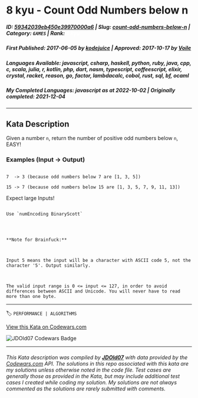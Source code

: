 # 8 kyu - Count Odd Numbers below n

##### **ID**: [59342039eb450e39970000a6](https://www.codewars.com/kata/59342039eb450e39970000a6) | **Slug**: [count-odd-numbers-below-n](https://www.codewars.com/kata/59342039eb450e39970000a6) | **Category**: `GAMES` | **Rank**: <span style="color:white">8 kyu</span>

##### **First Published**: 2017-06-05 ***by*** [kodejuice](https://www.codewars.com/users/kodejuice) | **Approved**: 2017-10-17 ***by*** [Voile](https://www.codewars.com/users/Voile)

##### **Languages Available**: javascript, csharp, haskell, python, ruby, java, cpp, c, scala, julia, r, kotlin, php, dart, nasm, typescript, coffeescript, elixir, crystal, racket, reason, go, factor, lambdacalc, cobol, rust, sql, bf, ocaml

##### **My Completed Languages**: javascript ***as at*** 2022-10-02 | **Originally completed**: 2021-12-04

---

## Kata Description


Given a number `n`, return the number of positive odd numbers below `n`, EASY!



### Examples (Input -> Output)

```

7  -> 3 (because odd numbers below 7 are [1, 3, 5])

15 -> 7 (because odd numbers below 15 are [1, 3, 5, 7, 9, 11, 13])

```



Expect large Inputs!



~~~if:lambdacalc

Use `numEncoding BinaryScott`

~~~

~~~if:bf



**Note for Brainfuck:**



Input 5 means the input will be a character with ASCII code 5, not the character '5'. Output similarly.



The valid input range is 0 <= input <= 127, in order to avoid differences between ASCII and Unicode. You will never have to read more than one byte.

~~~



---


🏷 `PERFORMANCE | ALGORITHMS`


[View this Kata on Codewars.com](https://www.codewars.com/kata/59342039eb450e39970000a6)

![](https://www.codewars.com/users/jdold07/badges/large "JDOld07 Codewars Badge")

---

###### *This Kata description was compiled by [**JDOld07**](https://tpstech.dev) with data provided by the [Codewars.com](https://www.codewars.com) API.  The solutions in this repo associated with this kata are my solutions unless otherwise noted in the code file.  Test cases are generally those as provided in the Kata, but may include additional test cases I created while coding my solution.  My solutions are not always commented as the solutions are rarely submitted with comments.*
